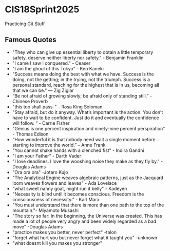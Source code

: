 # CIS18Sprint2025
Practicing Git Stuff

## Famous Quotes

* "They who can give up essential liberty to obtain a little temporary safety, deserve neither liberty nor safety." - Benjamin Franklin
* "I came I saw I conquered." - Ceaser
* "I am the ghoul of this Tokyo" - Ken Kaneki
* "Success means doing the best with what we have. Success is the doing, not the getting; in the trying, not the triumph. Success is a personal standard, reaching for the highest that is in us, becoming all that we can be." — Zig Ziglar
* “Be not afraid of growing slowly; be afraid only of standing still.” - Chinese Proverb
* "this too shall pass-" - Rosa King Soloman
* "Stay afraid, but do it anyway. What’s important is the action. You don’t have to wait to be confident. Just do it and eventually the confidence will follow. ” - Carrie Fisher
* "Genius is one percent inspiration and ninety-nine percent perspiration" - Thomas Edison
* “How wonderful it is that nobody need wait a single moment before starting to improve the world.” – Anne Frank
* "You cannot shake hands with a clenched fist" - Indira Gandhi
* "I am your Father" - Darth Vader
* "I love deadlines. I love the wooshing noise they make as they fly by." - Douglas Adams
* "Ora ora ora" -Jotaro Kujo
* "The Analytical Engine weaves algebraic patterns, just as the Jacquard loom weaves flowers and leaves" - Ada Lovelace
* "what sweet nanny goat, might run it belly" - Kadeyen 
* "Necessity is blind until it becomes conscious. Freedom is the consciousness of necessity." - Karl Marx
* "You must understand that there is more than one path to the top of the mountain."- Miyamoto Musashi
* "The story so far: In the beginning, the Universe was created. This has made a lot of people very angry and been widely regarded as a bad move" -Douglas Adams
* "practice makes you better, never perfect" -talon
* "forget what hurt you but never forget what it taught you" -unknown
* "what doesnt kill you makes you stronger"
